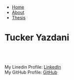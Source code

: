 <ul>
  <li><a class="active" href="/">Home</a></li>
  <li><a href="about.html">About</a></li>
  <li><a href="thesis.html">Thesis</a></li>
</ul>

<h1> Tucker Yazdani </h1>
<body> 
  <br><br><br>
  My Linedin Profile:  <a href="https://www.linkedin.com/in/tuckeryazdani/" title="LinkedIn">LinkedIn</a><br>
  My GitHub Profile:   <a href="https://github.com/tuckeryazdani" title="LinkedIn">GitHub</a><br>

</body>
